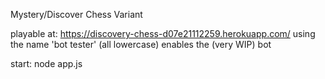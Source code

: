 Mystery/Discover Chess Variant

playable at: https://discovery-chess-d07e21112259.herokuapp.com/
using the name 'bot tester' (all lowercase) enables the (very WIP) bot

start:
node app.js
